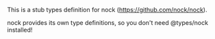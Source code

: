 This is a stub types definition for nock (https://github.com/nock/nock).

nock provides its own type definitions, so you don't need @types/nock installed!
